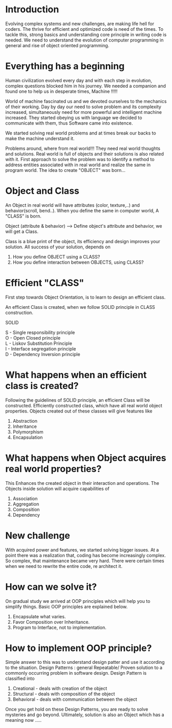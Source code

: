 # Introduction

Evolving complex systems and new challenges, are making life hell for coders. The thrive for efficient and optimized code is need of the times. To tackle this, strong basics and understanding core principle in writing code is needed. We need to understand the evolution of computer programming in general and rise of object oriented programming.

# Everything has a beginning

Human civilization evolved every day and with each step in evolution, complex questions blocked him in his journey. We needed a companion and found one to help us in desperate times, Machine !!!!!

World of machine fascinated us and we devoted ourselves to the mechanics of their working. Day by day our need to solve problem and its complexity increased, simultaneously need for more powerful and intelligent machine increased. They started obeying us with language we decided to communicate with them, thus Software came into existence.

We started solving real world problems and at times break our backs to make the machine understand it.

Problems around, where from real world!!!
They need real world thoughts and solutions. Real world is full of objects and their solutions is also related with it. First approach to solve the problem was to identify a method to address entities associated with in real world and realize the same in program world. The idea to create "OBJECT" was born...

# Object and Class

An Object in real world will have attributes (color, texture,..) and behavior(scroll, bend..). When you define the same in computer world, A "CLASS" is born.

Object (attribute & behavior)
--> Define object's attribute and behavior, we will get a Class.

Class is a blue print of the object, its efficiency and design improves your solution. All success of your solution, depends on

   1) How you define OBJECT using a CLASS? </br>
   2) How you define interaction between OBJECTS, using CLASS? </br>

# Efficient "CLASS"

First step towards Object Orientation, is to learn to design an efficient class.

An efficient Class is created, when we follow SOLID principle in CLASS construction.

  SOLID </br>

   S - Single responsibility principle</br>
   O - Open Closed principle</br>
   L - Liskov Substitution Principle</br>
   I - Interface segregation principle</br>
   D - Dependency Inversion principle</br>

# What happens when an efficient class is created?

Following the guidelines of SOLID principle, an efficient Class will be constructed. Efficiently constructed class, which have all real world object properties. Objects created out of these classes will give features like

1) Abstraction
2) Inheritance
3) Polymorphism
4) Encapsulation

# What happens when Object acquires real world properties?

This Enhances the created object in their interaction and operations. The Objects inside solution will acquire capabilities of

1) Association
2) Aggregation
3) Composition
4) Dependency

# New challenge

With acquired power and features, we started solving bigger issues. At a point there was a realization that, coding has become increasingly complex. So complex, that maintenance became very hard. There were certain times when we need to rewrite the entire code, re architect it.

# How can we solve it?

On gradual study we arrived at OOP principles which will help you to simplify things. Basic OOP principles are explained below.

1) Encapsulate what varies.
2) Favor Composition over Inheritance.
3) Program to Interface, not to implementation.

# How to implement OOP principle?

Simple answer to this was to understand design patter and use it according to the situation.
Design Patterns : general Repeatable/ Proven solution to a commonly occurring problem in software design. Design Pattern is classified into

1) Creational - deals with creation of the object
2) Structural - deals with composition of the object
3) Behavioral - deals with communication between the object

Once you get hold on these Design Patterns, you are ready to solve mysteries and go beyond. Ultimately, solution is also an Object which has a meaning now .....
